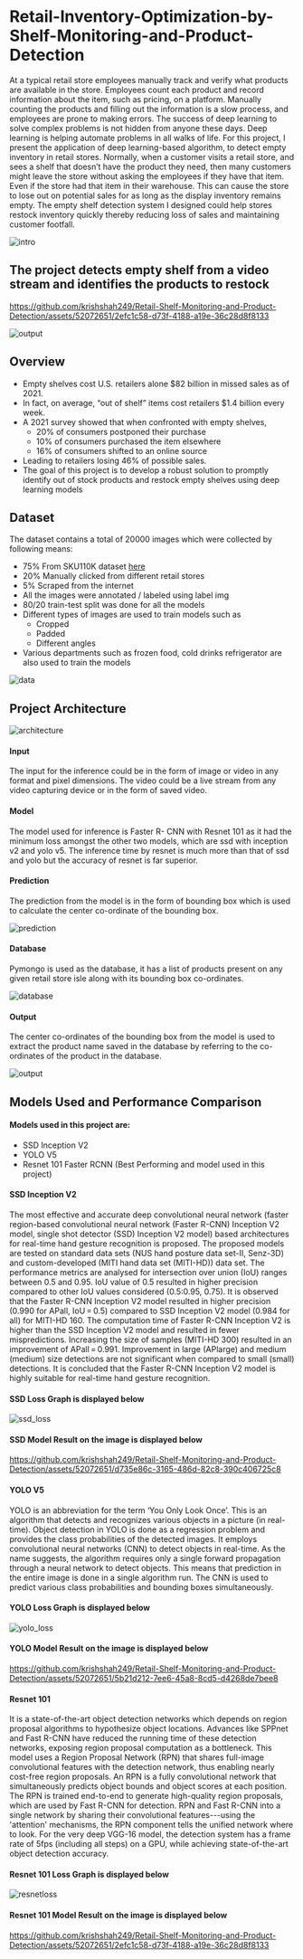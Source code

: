 # Retail-Inventory-Optimization-by-Shelf-Monitoring-and-Product-Detection

At a typical retail store employees manually track and verify what products are available in the store. Employees count each product and record information about the item, such as pricing, on a platform. Manually counting the products and filling out the information is a slow process, and employees are prone to making errors.
The success of deep learning to solve complex problems is not hidden from anyone these days. Deep learning is helping automate problems in all walks of life. For this project, I present the application of deep learning-based algorithm, to detect empty inventory in retail stores.
Normally, when a customer visits a retail store, and sees a shelf that doesn’t have the product they need, then many customers might leave the store without asking the employees if they have that item. Even if the store had that item in their warehouse. This can cause the store to lose out on potential sales for as long as the display inventory remains empty. The empty shelf detection system I designed could help stores restock inventory quickly thereby reducing loss of sales and maintaining customer footfall.

![intro][0]

## The project detects empty shelf from a video stream and identifies the products to restock

https://github.com/krishshah249/Retail-Shelf-Monitoring-and-Product-Detection/assets/52072651/2efc1c58-d73f-4188-a19e-36c28d8f8133

![output][5]

## Overview

- Empty shelves cost U.S. retailers alone $82 billion in missed sales as of 2021. 
- In fact, on average, “out of shelf” items cost retailers $1.4 billion every week. 
- A 2021 survey showed that when confronted with empty shelves, 
  - 20% of consumers postponed their purchase
  - 10% of consumers purchased the item elsewhere
  - 16% of consumers shifted to an online source
- Leading to retailers losing 46% of possible sales. 
- The goal of this project is to develop a robust solution to promptly identify out of stock products and restock empty shelves using deep learning models 

## Dataset

The dataset contains a total of 20000 images which were collected by following means:

- 75% From SKU110K dataset [here](https://universe.roboflow.com/sku-fzp1x/sku110k-toc01)
- 20% Manually clicked from different retail stores
- 5% Scraped from the internet
- All the images were annotated / labeled using label img
- 80/20 train-test split was done for all the models
- Different types of images are used to train models such as 
  - Cropped
  -	Padded 
  -	Different angles 
- Various departments such as frozen food, cold drinks refrigerator are also used to train the models

![data][1]

## Project Architecture

![architecture][2]

#### Input

The input for the inference could be in the form of image or video in any format and pixel dimensions. The video could be a live stream from any video capturing device or in the form of saved video.

#### Model

The model used for inference is Faster R- CNN with Resnet 101 as it had the minimum loss amongst the other two models, which are ssd with inception v2 and yolo v5. The inference time by resnet is much more than that of ssd and yolo but the accuracy of resnet is far superior.

#### Prediction

The prediction from the model is in the form of bounding box which is used to calculate the center co-ordinate of the bounding box.

![prediction][3]

#### Database

Pymongo is used as the database, it has a list of products present on any given retail store isle along with its bounding box co-ordinates.

![database][4]

#### Output

The center co-ordinates of the bounding box from the model is used to extract the product name saved in the database by referring to the co-ordinates of the product in the database.

![output][5]

## Models Used and Performance Comparison

#### Models used in this project are:
 - SSD Inception V2
 - YOLO V5
 - Resnet 101 Faster RCNN (Best Performing and model used in this project)

#### SSD Inception V2

The most effective and accurate deep convolutional neural network (faster region-based convolutional neural network (Faster R-CNN) Inception V2 model, single shot detector (SSD) Inception V2 model) based architectures for real-time hand gesture recognition is proposed. The proposed models are tested on standard data sets (NUS hand posture data set-II, Senz-3D) and custom-developed (MITI hand data set (MITI-HD)) data set. The performance metrics are analysed for intersection over union (IoU) ranges between 0.5 and 0.95. IoU value of 0.5 resulted in higher precision compared to other IoU values considered (0.5:0.95, 0.75). It is observed that the Faster R-CNN Inception V2 model resulted in higher precision (0.990 for APall, IoU = 0.5) compared to SSD Inception V2 model (0.984 for all) for MITI-HD 160. The computation time of Faster R-CNN Inception V2 is higher than the SSD Inception V2 model and resulted in fewer mispredictions. Increasing the size of samples (MITI-HD 300) resulted in an improvement of APall = 0.991. Improvement in large (APlarge) and medium (medium) size detections are not significant when compared to small (small) detections. It is concluded that the Faster R-CNN Inception V2 model is highly suitable for real-time hand gesture recognition.

#### SSD Loss Graph is displayed below

![ssd_loss][6]

#### SSD Model Result on the image is displayed below

https://github.com/krishshah249/Retail-Shelf-Monitoring-and-Product-Detection/assets/52072651/d735e86c-3165-486d-82c8-390c406725c8

#### YOLO V5

YOLO is an abbreviation for the term ‘You Only Look Once’. This is an algorithm that detects and recognizes various objects in a picture (in real-time). Object detection in YOLO is done as a regression problem and provides the class probabilities of the detected images. It employs convolutional neural networks (CNN) to detect objects in real-time. As the name suggests, the algorithm requires only a single forward propagation through a neural network to detect objects. This means that prediction in the entire image is done in a single algorithm run. The CNN is used to predict various class probabilities and bounding boxes simultaneously.

#### YOLO Loss Graph is displayed below

![yolo_loss][8]

#### YOLO Model Result on the image is displayed below

https://github.com/krishshah249/Retail-Shelf-Monitoring-and-Product-Detection/assets/52072651/5b21d212-7ee6-45a8-8cd5-d4268de7bee8

#### Resnet 101

It is a state-of-the-art object detection networks which depends on region proposal algorithms to hypothesize object locations. Advances like SPPnet and Fast R-CNN have reduced the running time of these detection networks, exposing region proposal computation as a bottleneck. This model uses a Region Proposal Network (RPN) that shares full-image convolutional features with the detection network, thus enabling nearly cost-free region proposals. An RPN is a fully convolutional network that simultaneously predicts object bounds and object scores at each position. The RPN is trained end-to-end to generate high-quality region proposals, which are used by Fast R-CNN for detection. RPN and Fast R-CNN into a single network by sharing their convolutional features---using the 'attention' mechanisms, the RPN component tells the unified network where to look. For the very deep VGG-16 model, the detection system has a frame rate of 5fps (including all steps) on a GPU, while achieving state-of-the-art object detection accuracy.

#### Resnet 101 Loss Graph is displayed below

![resnetloss][10]

#### Resnet 101 Model Result on the image is displayed below

https://github.com/krishshah249/Retail-Shelf-Monitoring-and-Product-Detection/assets/52072651/2efc1c58-d73f-4188-a19e-36c28d8f8133


[0]: images/intro.png
[1]: images/data.png
[2]: images/architecture.png
[3]: images/prediction.png
[4]: images/database.png
[5]: images/output.png
[6]: images/ssd_loss.png
[8]: images/yolo_loss.png
[10]: images/resnet_loss.png
